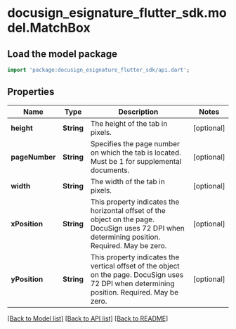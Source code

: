 # docusign_esignature_flutter_sdk.model.MatchBox

## Load the model package
```dart
import 'package:docusign_esignature_flutter_sdk/api.dart';
```

## Properties
Name | Type | Description | Notes
------------ | ------------- | ------------- | -------------
**height** | **String** | The height of the tab in pixels. | [optional] 
**pageNumber** | **String** | Specifies the page number on which the tab is located. Must be 1 for supplemental documents.  | [optional] 
**width** | **String** | The width of the tab in pixels. | [optional] 
**xPosition** | **String** | This property indicates the horizontal offset of the object on the page. DocuSign uses 72 DPI when determining position. Required. May be zero.  | [optional] 
**yPosition** | **String** | This property indicates the vertical offset of the object on the page. DocuSign uses 72 DPI when determining position. Required. May be zero.  | [optional] 

[[Back to Model list]](../README.md#documentation-for-models) [[Back to API list]](../README.md#documentation-for-api-endpoints) [[Back to README]](../README.md)


